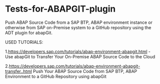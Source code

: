 # Tests-for-ABAPGIT-plugin
Push  ABAP Source Code from a SAP BTP, ABAP environment instance or otherwise from SAP on-Premise system to a GitHub repository using the ADT plugin for abapGit.

USED TUTORIALS:

1.https://developers.sap.com/tutorials/abap-environment-abapgit.html -
Use abapGit to Transfer Your On-Premise ABAP Source Code to the Cloud

2.https://developers.sap.com/tutorials/abap-environment-abapgit-transfer..html
Push Your ABAP Source Code from SAP BTP, ABAP Environment to a GitHub Repository using abapGit



